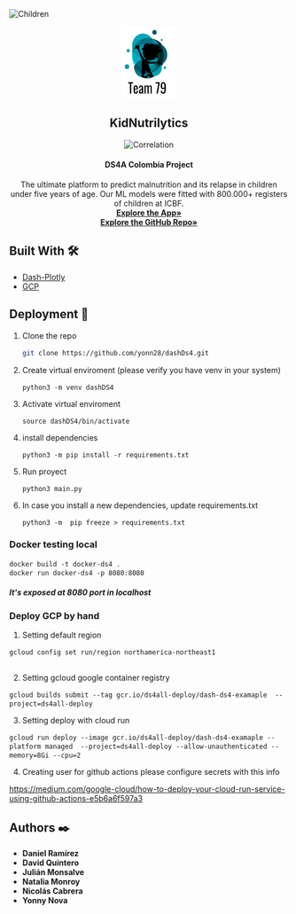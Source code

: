 <img src="assets/long_child.jpg" alt="Children" width="1000" height="140">

<!-- TEAM LOGO -->
<br />
<p align="center">
  <a href="https://github.com/yonn28/dashDs4">
    <img src="assets/Team79Logo_black.png" alt="Logo" width="100" height="130">
  </a>

  <h2 align="center">KidNutrilytics</h2>
  
  <p align="center">
   <img src="assets/correlation.png" alt="Correlation" width="150" height="40">
  </p>
  <h4 align="center">DS4A Colombia Project</h4>

  <p align="center">
    The ultimate platform to predict malnutrition and its relapse in children under five years of age. Our ML models were fitted with 800.000+ registers of children at ICBF.
    <br />
    <a href="http://www.kidnutrilytics.com:8080/apps/Home"><strong>Explore the App» </strong></a>
    <br />
    <a href="https://github.com/yonn28/dashDs4"><strong>Explore the GitHub Repo» </strong></a>
  </p>
</p>


## Built With 🛠️

* [Dash-Plotly](https://dash.plotly.com/)
* [GCP](https://cloud.google.com/)

<!-- GETTING STARTED -->
## Deployment 🚀

1. Clone the repo
   ```sh
   git clone https://github.com/yonn28/dashDs4.git
   ```
2. Create virtual enviroment (please verify you have venv in your system)
   ```
   python3 -m venv dashDS4
   ```
3. Activate virtual enviroment 

   ```
   source dashDS4/bin/activate 
   ```

4. install dependencies

   ```
   python3 -m pip install -r requirements.txt

   ```
5. Run proyect
   ```
   python3 main.py
   ```
6. In case you install a new dependencies, update requirements.txt

   ```
   python3 -m  pip freeze > requirements.txt

   ```
### Docker testing local

```
docker build -t docker-ds4 .
docker run docker-ds4 -p 8080:8080
```
##### It's exposed at 8080 port in localhost

### Deploy GCP by hand

1. Setting default region

```
gcloud config set run/region northamerica-northeast1
 
 ```
2. Setting gcloud google container registry

```
gcloud builds submit --tag gcr.io/ds4all-deploy/dash-ds4-examaple  --project=ds4all-deploy
```

3. Setting deploy with cloud run

```
gcloud run deploy --image gcr.io/ds4all-deploy/dash-ds4-examaple --platform managed  --project=ds4all-deploy --allow-unauthenticated --memory=8Gi --cpu=2
```

4. Creating user for github actions please configure secrets with this info

https://medium.com/google-cloud/how-to-deploy-your-cloud-run-service-using-github-actions-e5b6a6f597a3


<!-- CONTACT -->
## Authors ✒️

* **Daniel Ramírez** 
* **David Quintero**
* **Julián Monsalve**
* **Natalia Monroy**
* **Nicolás Cabrera**
* **Yonny Nova**

